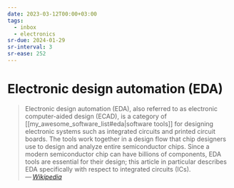 ```yaml
---
date: 2023-03-12T00:00+03:00
tags:
  - inbox
  - electronics
sr-due: 2024-01-29
sr-interval: 3
sr-ease: 252
---
```


# Electronic design automation (EDA)

> Electronic design automation (EDA), also referred to as electronic
> computer-aided design (ECAD), is a category of
> [[my_awesome_software_list#eda|software tools]] for designing electronic
> systems such as integrated circuits and printed circuit boards. The tools work
> together in a design flow that chip designers use to design and analyze entire
> semiconductor chips. Since a modern semiconductor chip can have billions of
> components, EDA tools are essential for their design; this article in
> particular describes EDA specifically with respect to integrated circuits
> (ICs).\
> — <cite>[Wikipedia](https://en.wikipedia.org/wiki/Electronic_design_automation)</cite>

